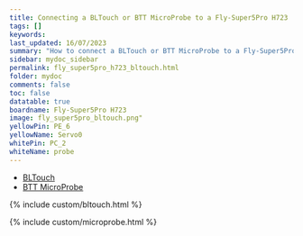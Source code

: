 ```yaml
---
title: Connecting a BLTouch or BTT MicroProbe to a Fly-Super5Pro H723
tags: []
keywords: 
last_updated: 16/07/2023
summary: "How to connect a BLTouch or BTT MicroProbe to a Fly-Super5Pro H723"
sidebar: mydoc_sidebar
permalink: fly_super5pro_h723_bltouch.html
folder: mydoc
comments: false
toc: false
datatable: true
boardname: Fly-Super5Pro H723
image: fly_super5pro_bltouch.png"
yellowPin: PE_6
yellowName: Servo0
whitePin: PC_2
whiteName: probe
---
```


<ul id="profileTabs" class="nav nav-tabs">
  <li class="active"><a class="noCrossRef" href="#bltouch" data-toggle="tab">BLTouch</a></li>  
	<li><a class="noCrossRef" href="#micro" data-toggle="tab">BTT MicroProbe</a></li>
</ul>
  <div class="tab-content">
<div role="tabpanel" class="tab-pane active" id="bltouch" markdown="1">

{% include custom/bltouch.html %}

</div>

<div role="tabpanel" class="tab-pane" id="micro" markdown="1">

{% include custom/microprobe.html %}

</div>

</div>
